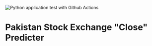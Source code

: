 ![Python application test with Github Actions](https://github.com/NUCES-ISB/i190476_i190695_MLOps_Assignment-02/actions/workflows/main.yml/badge.svg?branch=main)

# Pakistan Stock Exchange "Close" Predicter
